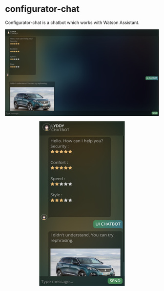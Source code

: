 # configurator-chat

Configurator-chat is a chatbot which works with Watson Assistant.

![alt text](https://github.com/maxgfr/configurator-chat/blob/master/ui1.png)

<div align="center">
  <img src="https://github.com/maxgfr/configurator-chat/blob/master/ui2.png" height="540" width="280"/>
</div>
